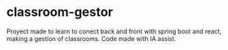 # classroom-gestor
Proyect made to learn to conect back and front with spring boot and react, making a gestion of classrooms. Code made with IA assist.
